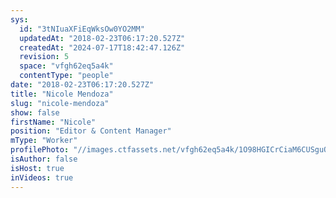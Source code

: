```yaml
---
sys:
  id: "3tNIuaXFiEqWksOw0YO2MM"
  updatedAt: "2018-02-23T06:17:20.527Z"
  createdAt: "2024-07-17T18:42:47.126Z"
  revision: 5
  space: "vfgh62eq5a4k"
  contentType: "people"
date: "2018-02-23T06:17:20.527Z"
title: "Nicole Mendoza"
slug: "nicole-mendoza"
show: false
firstName: "Nicole"
position: "Editor & Content Manager"
mType: "Worker"
profilePhoto: "//images.ctfassets.net/vfgh62eq5a4k/1O98HGICrCiaM6CUSguO0E/c69b97f967e7c3d06c8af4e374e79ad6/7978.jpg"
isAuthor: false
isHost: true
inVideos: true
---
```


